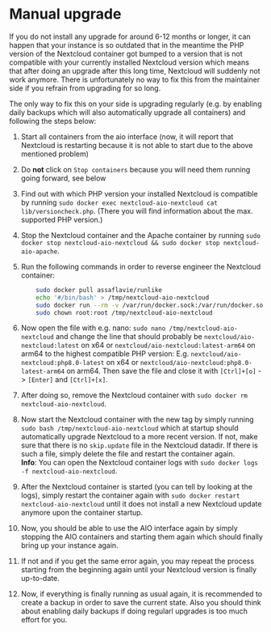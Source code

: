 # Manual upgrade

If you do not install any upgrade for around 6-12 months or longer, it can happen that your instance is so outdated that in the meantime the PHP version of the Nextcloud container got bumped to a version that is not compatible with your currently installed Nextcloud version which means that after doing an upgrade after this long time, Nextcloud will suddenly not work anymore. There is unfortunately no way to fix this from the maintainer side if you refrain from upgrading for so long.

The only way to fix this on your side is upgrading regularly (e.g. by enabling daily backups which will also automatically upgrade all containers) and following the steps below:

1. Start all containers from the aio interface (now, it will report that Nextcloud is restarting because it is not able to start due to the above mentioned problem)
1. Do **not** click on `Stop containers` because you will need them running going forward, see below
1. Find out with which PHP version your installed Nextcloud is compatible by running `sudo docker exec nextcloud-aio-nextcloud cat lib/versioncheck.php`. (There you will find information about the max. supported PHP version.)

1. Stop the Nextcloud container and the Apache container by running `sudo docker stop nextcloud-aio-nextcloud && sudo docker stop nextcloud-aio-apache`.
1. Run the following commands in order to reverse engineer the Nextcloud container:
    ```bash
        sudo docker pull assaflavie/runlike
        echo '#/bin/bash' > /tmp/nextcloud-aio-nextcloud
        sudo docker run --rm -v /var/run/docker.sock:/var/run/docker.sock assaflavie/runlike -p nextcloud-aio-nextcloud >> /tmp/nextcloud-aio-nextcloud
        sudo chown root:root /tmp/nextcloud-aio-nextcloud
    ```
1. Now open the file with e.g. nano: `sudo nano /tmp/nextcloud-aio-nextcloud` and change the line that should probably be `nextcloud/aio-nextcloud:latest` on x64 or `nextcloud/aio-nextcloud:latest-arm64` on arm64 to the highest compatible PHP version: E.g. `nextcloud/aio-nextcloud:php8.0-latest` on x64 or `nextcloud/aio-nextcloud:php8.0-latest-arm64` on arm64. Then save the file and close it with `[Ctrl]+[o]` -> `[Enter]` and `[Ctrl]+[x]`.
1. After doing so, remove the Nextcloud container with `sudo docker rm nextcloud-aio-nextcloud`.
1. Now start the Nextcloud container with the new tag by simply running `sudo bash /tmp/nextcloud-aio-nextcloud` which at startup should automatically upgrade Nextcloud to a more recent version. If not, make sure that there is no `skip.update` file in the Nextcloud datadir. If there is such a file, simply delete the file and restart the container again.<br>
**Info**: You can open the Nextcloud container logs with `sudo docker logs -f nextcloud-aio-nextcloud`.
1. After the Nextcloud container is started (you can tell by looking at the logs), simply restart the container again with `sudo docker restart nextcloud-aio-nextcloud` until it does not install a new Nextcloud update anymore upon the container startup.
1. Now, you should be able to use the AIO interface again by simply stopping the AIO containers and starting them again which should finally bring up your instance again.
1. If not and if you get the same error again, you may repeat the process starting from the beginning again until your Nextcloud version is finally up-to-date.
1. Now, if everything is finally running as usual again, it is recommended to create a backup in order to save the current state. Also you should think about enabling daily backups if doing regularl upgrades is too much effort for you.
